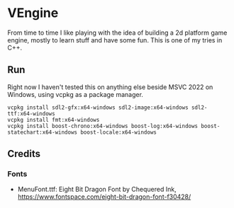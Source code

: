 # VEngine

From time to time I like playing with the idea of building a 2d platform game engine, mostly to learn stuff and have some fun. This is one of my tries in C++.

## Run
Right now I haven't tested this on anything else beside MSVC 2022 on Windows, using vcpkg as a package manager.

```
vcpkg install sdl2-gfx:x64-windows sdl2-image:x64-windows sdl2-ttf:x64-windows
vcpkg install fmt:x64-windows
vcpkg install boost-chrono:x64-windows boost-log:x64-windows boost-statechart:x64-windows boost-locale:x64-windows
```

## Credits 

### Fonts

- MenuFont.ttf: Eight Bit Dragon Font by Chequered Ink, https://www.fontspace.com/eight-bit-dragon-font-f30428/
